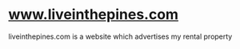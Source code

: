 www.liveinthepines.com
======================
liveinthepines.com is a website which advertises my rental property

